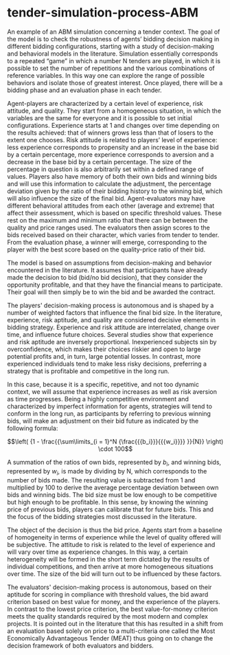 # tender-simulation-process-ABM

An example of an ABM simulation concerning a tender context. The goal of the model is to check the robustness of agents’ bidding decision making in different bidding configurations, starting with a study of decision-making and behavioral models in the literature. Simulation essentially corresponds to a repeated “game” in which a number N tenders are played, in which it is possible to set the number of repetitions and the various combinations of reference variables. In this way one can explore the range of possible behaviors and isolate those of greatest interest. Once played, there will be a bidding phase and an evaluation phase in each tender.

Agent-players are characterized by a certain level of experience, risk attitude, and quality. They start from a homogeneous situation, in which the variables are the same for everyone and it is possible to set initial configurations. Experience starts at 1 and changes over time depending on the results achieved: that of winners grows less than that of losers to the extent one chooses. Risk attitude is related to players’ level of experience: less experience corresponds to propensity and an increase in the base bid by a certain percentage, more experience corresponds to aversion and a decrease in the base bid by a certain percentage. The size of the percentage in question is also arbitrarily set within a defined range of values. Players also have memory of both their own bids and winning bids and will use this information to calculate the adjustment, the percentage deviation given by the ratio of their bidding history to the winning bid, which will also influence the size of the final bid. Agent-evaluators may have different behavioral attitudes from each other (average and extreme) that affect their assessment, which is based on specific threshold values. These rest on the maximum and minimum ratio that there can be between the quality and price ranges used. The evaluators then assign scores to the bids received based on their character, which varies from tender to tender. From the evaluation phase, a winner will emerge, corresponding to the player with the best score based on the quality-price ratio of their bid.

The model is based on assumptions from decision-making and behavior encountered in the literature. It assumes that participants have already made the decision to bid (bid/no bid decision), that they consider the opportunity profitable, and that they have the financial means to participate. Their goal will then simply be to win the bid and be awarded the contract.

The players' decision-making process is autonomous and is shaped by a number of weighted factors that influence the final bid size. In the literature, experience, risk aptitude, and quality are considered decisive elements in bidding strategy. Experience and risk attitude are interrelated, change over time, and influence future choices. Several studies show that experience and risk aptitude are inversely proportional. Inexperienced subjects sin by overconfidence, which makes their choices riskier and open to large potential profits and, in turn, large potential losses. In contrast, more experienced individuals tend to make less risky decisions, preferring a strategy that is profitable and competitive in the long run.

In this case, because it is a specific, repetitive, and not too dynamic context, we will assume that experience increases as well as risk aversion as time progresses. Being a highly competitive environment and characterized by imperfect information for agents, strategies will tend to conform in the long run, as participants by referring to previous winning bids, will make an adjustment on their bid future as indicated by the following formula:

$$\left( {1 - \frac{{\sum\limits_{i = 1}^N {\frac{{{b_i}}}{{{w_i}}}} }}{N}} \right) \cdot 100$$

A summation of the ratios of own bids, represented by $b_i$, and winning bids, represented by $w_i$, is made by dividing by N, which corresponds to the number of bids made. The resulting value is subtracted from 1 and multiplied by 100 to derive the average percentage deviation between own bids and winning bids. The bid size must be low enough to be competitive but high enough to be profitable. In this sense, by knowing the winning price of previous bids, players can calibrate that for future bids. This and the focus of the bidding strategies most discussed in the literature.

The object of the decision is thus the bid price. Agents start from a baseline of homogeneity in terms of experience while the level of quality offered will be subjective. The attitude to risk is related to the level of experience and will vary over time as experience changes. In this way, a certain heterogeneity will be formed in the short term dictated by the results of individual competitions, and then arrive at more homogeneous situations over time. The size of the bid will turn out to be influenced by these factors.

The evaluators' decision-making process is autonomous, based on their aptitude for scoring in compliance with threshold values, the bid award criterion based on best value for money, and the experience of the players. In contrast to the lowest price criterion, the best value-for-money criterion meets the quality standards required by the most modern and complex projects. It is pointed out in the literature that this has resulted in a shift from an evaluation based solely on price to a multi-criteria one called the  Most Economically Advantageous Tender (MEAT) thus going on to change the decision framework of both evaluators and bidders.
